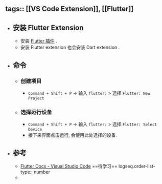tags:: [[VS Code Extension]], [[Flutter]]
---

- ## 安装 Flutter Extension
	- 安装 [Flutter 插件](https://marketplace.visualstudio.com/items?itemName=Dart-Code.flutter) .
	- 安装 Flutter extension 也会安装 Dart extension .
- ## 命令
	- ### 创建项目
		- `Command + Shift + P` -> 输入 `flutter:` > 选择 `Flutter: New Project`
	- ### 选择运行设备
		- `Command + Shift + P` -> 输入 `flutter:` > 选择 `Flutter: Select Device`
		- 接下来界面点击运行, 会使用此处选择的设备.
- ## 参考
	- [Flutter Docs - Visual Studio Code](https://docs.flutter.dev/tools/vs-code) ==待学习==
	  logseq.order-list-type:: number
	-